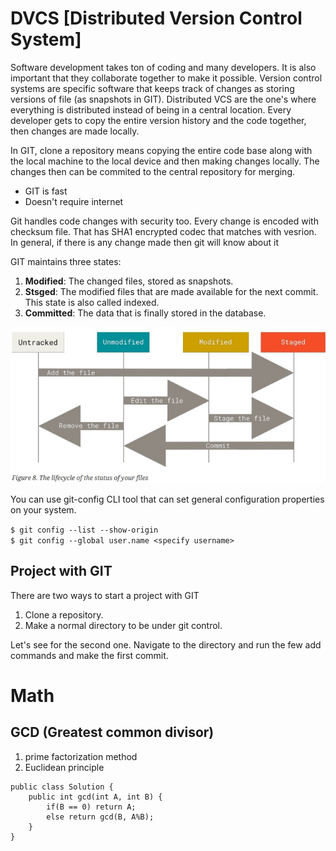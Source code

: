 # DVCS [Distributed Version Control System]
Software development takes ton of coding and many developers. It is also important that they collaborate together to make it possible. Version control systems are specific software that keeps track of changes as storing versions of file (as snapshots in GIT). Distributed VCS are the one's where everything is distributed instead of being in a central location. Every developer gets to copy the entire version history and the code together, then changes are made locally.

In GIT, clone a repository means copying the entire code base along with the local machine to the local device and then making changes locally. The changes then can be commited to the central repository for merging. 
- GIT is fast
- Doesn't require internet

Git handles code changes with security too. Every change is encoded with checksum file. That has SHA1 encrypted codec that matches with vesrion. In general, if there is any change made then git will know about it

GIT maintains three states:

1. **Modified**: The changed files, stored as snapshots.
2. **Stsged**: The modified files that are made available for the next commit. This state is also called indexed.
3. **Committed**: The data that is finally stored in the database.

![git states](./resources/file_lifecycle.jpg)

You can use git-config CLI tool that can set general configuration properties on your system.

```$ git config --list --show-origin```\
```$ git config --global user.name <specify username>```

## Project with GIT
There are two ways to start a project with GIT
1. Clone a repository.
2. Make a normal directory to be under git control.

Let's see for the second one. Navigate to the directory and run the few add commands and make the first commit.
# Math
## GCD (Greatest common divisor)
1. prime factorization method
2. Euclidean principle

```
public class Solution {
    public int gcd(int A, int B) {
        if(B == 0) return A;
        else return gcd(B, A%B);
    }
}
```